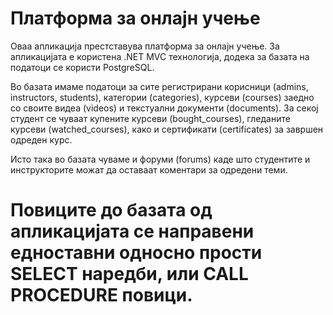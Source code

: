 # Платформа за онлајн учење

Оваа апликација престставува платформа за онлајн учење.
За апликацијата е користена .NET MVC технологија, додека за базата на податоци се користи PostgreSQL.

Во базата имаме податоци за сите регистрирани корисници (admins, instructors, students), категории (categories), курсеви (courses) заедно со своите видеа (videos) и текстуални документи (documents).
За секој студент се чуваат купените курсеви (bought_courses), гледаните курсеви (watched_courses), како и сертификати (certificates) за завршен одреден курс.

Исто така во базата чуваме и форуми (forums) каде што студентите и инструкторите можат да оставаат коментари за одредени теми.

# Повиците до базата од апликацијата се направени едноставни односно прости SELECT наредби, или CALL PROCEDURE повици.
